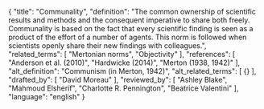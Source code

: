 {
  "title": "Communality",
  "definition": "The common ownership of scientific results and methods and the consequent imperative to share both freely. Communality is based on the fact that every scientific finding is seen as a product of the effort of a number of agents. This norm is followed when scientists openly share their new findings with colleagues.",
  "related_terms": [
    "Mertonian norms",
    "Objectivity"
  ],
  "references": [
    "Anderson et al. (2010)",
    "Hardwicke (2014)",
    "Merton (1938, 1942)"
  ],
  "alt_definition": "Communism (in Merton, 1942)",
  "alt_related_terms": [
    {}
  ],
  "drafted_by": [
    "David Moreau"
  ],
  "reviewed_by": [
    "Ashley Blake",
    "Mahmoud Elsherif",
    "Charlotte R. Pennington",
    "Beatrice Valentini"
  ],
  "language": "english"
}
